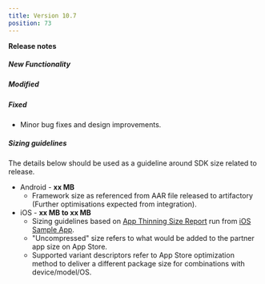 ```yaml
---
title: Version 10.7
position: 73
---
```

**Release notes**

##### New Functionality

##### Modified
    

##### Fixed
* Minor bug fixes and design improvements.
 
   
##### Sizing guidelines
The details below should be used as a guideline around SDK size related to release.
* Android - **xx MB**
  * Framework size as referenced from AAR file released to artifactory (Further optimisations expected from integration).
* iOS - **xx MB to xx MB**
  * Sizing guidelines based on <a href="https://github.com/cartrawler/cartrawler.github.io/blob/master/ios-report.txt" target="_blank">App Thinning Size Report</a> run from <a href="https://github.com/cartrawler/cartrawler-ios-integration" target="_blank">iOS Sample App</a>.
  * "Uncompressed" size refers to what would be added to the partner app size on App Store.
  * Supported variant descriptors refer to App Store optimization method to deliver a different package size for combinations with device/model/OS.